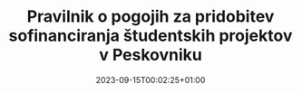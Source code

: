 ---
title: "Pravilnik o pogojih za pridobitev sofinanciranja študentskih projektov v Peskovniku"
date: 2023-09-15T00:02:25+01:00
description: ""
file: "2023_09_11 Pravilnik o pogojih za pridobitev sofinanciranja študentskih projektov.pdf"
kind: "document"
---